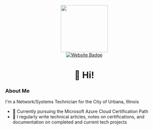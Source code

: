 <div align="center">
    <div id="header">
        <img src="./assets/logo.png" width=150/>
    </div>

<div id="badges" align="center">
    <a href="https://beta.mcelwain.me">
        <img src="https://img.shields.io/badge/Website-purple?logo=headspace&logoColor=white&style=for-the-badge" alt="Website Badge"/>
    </a>
</div>

<h1>
👋 Hi!
</h1>
</div>

### About Me
I'm a Network/Systems Technician for the City of Urbana, Illinois 
- :book: Currently pursuing the Microsoft Azure Cloud Certification Path
- :seedling: I regularly write technical articles, notes on certifications, and documentation on completed and current tech projects
